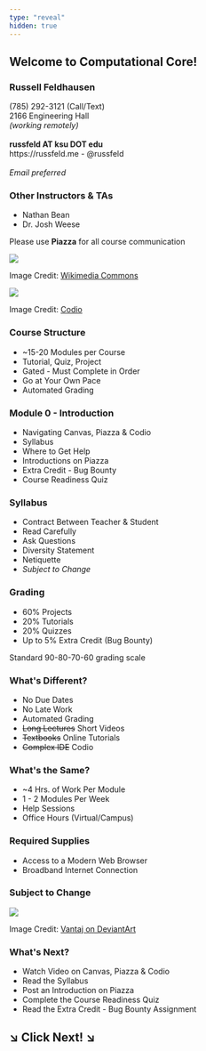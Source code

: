 ```yaml
---
type: "reveal"
hidden: true
---
```

<section>
	<h2>Welcome to Computational Core!</h2>
</section>
<section>
	<h3>Russell Feldhausen</h3>
	<p>
		(785) 292-3121 (Call/Text)<br>
		2166 Engineering Hall<br>
		<i>(working remotely)</i><br>
		<br>
		<b>russfeld AT ksu DOT edu</b><br>
		https://russfeld.me  -  @russfeld<br>
		<br>
		<i>Email preferred</i>
	</p>
</section>
<section>
	<h3>Other Instructors & TAs</h3>
	<ul>
		<li>Nathan Bean</li>
		<li>Dr. Josh Weese</li>
	</ul>
</section>
<section>
	<p>Please use <b>Piazza</b> for all course communication</p>
	<img class="stretch plain" src="/images/piazza_logo_wiki.png">
	<p class="imagecredit">Image Credit: <a href="https://commons.wikimedia.org/w/index.php?title=File:Piazza_logo.png&oldid=227030036">Wikimedia Commons</a></p>
</section>
<section>
	<img class="stretch plain" src="/images/codio_logo.svg">
	<p class="imagecredit">Image Credit: <a href="https://codio.com/">Codio</a></p>
</section>
<section>
	<h3>Course Structure</h3>
	<ul>
		<li>~15-20 Modules per Course </li>
		<li>Tutorial, Quiz, Project</li>
		<li>Gated - Must Complete in Order</li>
		<li>Go at Your Own Pace</li>
		<li>Automated Grading</li>
	</ul>
</section>
<section>
	<h3>Module 0 - Introduction</h3>
	<ul>
		<li>Navigating Canvas, Piazza & Codio</li>
		<li>Syllabus</li>
		<li>Where to Get Help</li>
		<li>Introductions on Piazza</li>
		<li>Extra Credit - Bug Bounty</li>
		<li>Course Readiness Quiz</li>
	</ul>
</section>
<section>
	<h3>Syllabus</h3>
	<ul>
		<li>Contract Between Teacher & Student</li>
		<li>Read Carefully</li>
		<li>Ask Questions</li>
		<li>Diversity Statement</li>
		<li>Netiquette</li>
		<li><i>Subject to Change</i></li>
	</ul>
</section>
<section>
	<h3>Grading</h3>
	<ul>
		<li>60% Projects</li>
		<li>20% Tutorials</li>
		<li>20% Quizzes</li>
		<li>Up to 5% Extra Credit (Bug Bounty)</li>
	</ul>
	<p>Standard 90-80-70-60 grading scale</p>
</section>
<section>
	<h3>What's Different?</h3>
	<ul>
		<li>No Due Dates</li>
		<li>No Late Work</li>
		<li>Automated Grading</li>
		<li><del>Long Lectures</del> Short Videos</li>
		<li><del>Textbooks</del> Online Tutorials</li>
		<li><del>Complex IDE</del> Codio</li>
	</ul>
</section>
<section>
	<h3>What's the Same?</h3>
	<ul>
		<li>~4 Hrs. of Work Per Module</li>
		<li>1 - 2 Modules Per Week</li>
		<li>Help Sessions</li>
		<li>Office Hours (Virtual/Campus)</li>
	</ul>
</section>
<section>
	<h3>Required Supplies</h3>
	<ul>
		<li>Access to a Modern Web Browser</li>
		<li>Broadband Internet Connection</li>
	</ul>
</section>
<section>
	<h3>Subject to Change</h3>
	<img class="stretch" src="/images/dontpanic_vantaj.jpg">
	<p class="imagecredit">Image Credit: <a href="http://vantaj.deviantart.com/art/Don-t-Panic-Wallpaper-267836839">Vantaj on DeviantArt</a></p>
</section>
<section>
	<h3>What's Next?</h3>
	<ul>
		<li>Watch Video on Canvas, Piazza & Codio</li>
		<li>Read the Syllabus</li>
		<li>Post an Introduction on Piazza</li>
		<li>Complete the Course Readiness Quiz</li>
		<li>Read the Extra Credit - Bug Bounty Assignment</li>
	</ul>
</section>
<section>
	<h1> &#8600; Click Next! &#8600;</h1>
</section>
